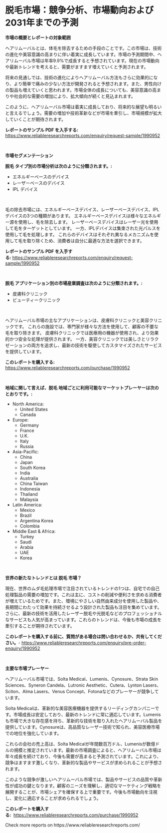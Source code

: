 <p><h1>脱毛市場：競争分析、市場動向および2031年までの予測</h1></p><p><strong>市場の概要とレポートの対象範囲</strong></p>
<p><p>ヘアリムーバルとは、体毛を除去するための手段のことです。この市場は、技術の進化や美容意識の高まりに伴い着実に成長しています。市場の予測期間中、ヘアリムーバル市場は年率9.9%で成長すると予想されています。現在の市場動向や最新トレンドを考えると、需要がますます増えていくと予測されます。</p><p>将来の見通しでは、技術の進化によりヘアリムーバル方法もさらに効果的になり、より簡単で痛みの少ない方法が開発されると予想されます。また、男性向けの製品も増えていくと思われます。市場全体の成長についても、美容意識の高まりや社会的な需要の増加により、拡大傾向が続くと見込まれます。</p><p>このように、ヘアリムーバル市場は着実に成長しており、将来的な展望も明るいと言えるでしょう。需要の増加や技術革新などが市場を牽引し、市場規模が拡大していくことが期待されます。</p></p>
<p><strong>レポートのサンプル PDF を入手する:</strong> <a href="https://www.reliableresearchreports.com/enquiry/request-sample/1990952">https://www.reliableresearchreports.com/enquiry/request-sample/1990952</a></p>
<p>&nbsp;</p>
<p><strong>市場セグメンテーション</strong></p>
<p><strong>脱毛 タイプ別の市場分析は次のように分類されます。:</strong></p>
<p><ul><li>エネルギーベースのデバイス</li><li>レーザーベースのデバイス</li><li>IPL デバイス</li></ul></p>
<p>&nbsp;</p>
<p><p>毛の除去市場には、エネルギーベースデバイス、レーザーベースデバイス、IPLデバイスの3つの種類があります。 エネルギーベースデバイスは様々なエネルギー源を使用し、毛を除去します。 レーザーベースデバイスはレーザー光を使用して毛をターゲットとしています。 一方、IPLデバイスは集束された光パルスを使用して毛を処理します。 これらのデバイスはそれぞれ異なるメカニズムを使用して毛を取り除くため、消費者は自分に最適な方法を選択できます。</p></p>
<p><strong>レポートのサンプル PDF を入手する:</strong>&nbsp;<a href="https://www.reliableresearchreports.com/enquiry/request-sample/1990952">https://www.reliableresearchreports.com/enquiry/request-sample/1990952</a></p>
<p>&nbsp;</p>
<p><strong> 脱毛 アプリケーション別の市場産業調査は次のように分類されます。:</strong></p>
<p><ul><li>皮膚科クリニック</li><li>ビューティークリニック</li></ul></p>
<p>&nbsp;</p>
<p><p>ヘアリムーバル市場の主なアプリケーションは、皮膚科クリニックと美容クリニックです。 これらの施設では、専門家が様々な方法を使用して、顧客の不要な毛を取り除きます。 皮膚科クリニックでは医療用の機器が使用され、より効果的かつ安全な処理が提供されます。 一方、美容クリニックでは美しさとリラクゼーションの両方を追求し、最新の技術を駆使してカスタマイズされたサービスを提供しています。</p></p>
<p><strong>このレポートを購入する:</strong>&nbsp; <a href="https://www.reliableresearchreports.com/purchase/1990952">https://www.reliableresearchreports.com/purchase/1990952</a></p>
<p>&nbsp;</p>
<p><strong>地域に関して言えば、脱毛 地域ごとに利用可能なマーケットプレーヤーは次のとおりです。:</strong></p>
<p><ul>
    <li>
        North America:
        <ul>
            <li>United States</li>
            <li>Canada</li>
        </ul>
    </li>
    <li>
        Europe:
        <ul>
            <li>Germany</li>
            <li>France</li>
            <li>U.K.</li>
            <li>Italy</li>
            <li>Russia</li>
        </ul>
    </li>
    <li>
        Asia-Pacific:
        <ul>
            <li>China</li>
            <li>Japan</li>
            <li>South Korea</li>
            <li>India</li>
            <li>Australia</li>
            <li>China Taiwan</li>
            <li>Indonesia</li>
            <li>Thailand</li>
            <li>Malaysia</li>
        </ul>
    </li>
    <li>
        Latin America:
        <ul>
            <li>Mexico</li>
            <li>Brazil</li>
            <li>Argentina Korea</li>
            <li>Colombia</li>
        </ul>
    </li>
    <li>
        Middle East & Africa:
        <ul>
            <li>Turkey</li>
            <li>Saudi</li>
            <li>Arabia</li>
            <li>UAE</li>
            <li>Korea</li>
        </ul>
    </li>
    </ul></p>
<p>&nbsp;</p>
<p><strong>世界の新たなトレンドとは 脱毛 市場？</strong></p>
<p><p>現在、世界のムダ毛処理市場で注目されているトレンドの1つは、自宅での自己処理製品の需要の増加です。これは主に、コストの削減や便利さを求める消費者が増えているためです。また、環境にやさしい自然由来成分を使用した製品や、長期間にわたって効果を持続させるよう設計された製品も注目を集めています。さらに、最新の技術を活用したレーザー脱毛や光脱毛などのプロフェッショナルなサービスも人気が高まっています。これらのトレンドは、今後も市場の成長を牽引することが期待されています。</p></p>
<p><strong>このレポートを購入する前に、質問がある場合は問い合わせるか、共有してください。</strong>- <a href="https://www.reliableresearchreports.com/enquiry/pre-order-enquiry/1990952">https://www.reliableresearchreports.com/enquiry/pre-order-enquiry/1990952</a></p>
<p>&nbsp;</p>
<p><strong>主要な市場プレーヤー</strong></p>
<p><p>ヘアリムーバル市場では、Solta Medical、Lumenis、Cynosure、Strata Skin Sciences、Syneron Candela、Lutronic Aesthetic、Cutera、Lynton Lasers、Sciton、Alma Lasers、Venus Concept、Fotonaなどのプレーヤーが競争しています。</p><p>Solta Medicalは、革新的な美容医療機器を提供するリーディングカンパニーです。市場成長は安定しており、最新のトレンドに常に適応しています。Lumenisも市場で大きな存在感を持ち、革新的な技術を取り入れたヘアリムーバル製品を提供しています。Cynosureは、高品質なレーザー技術で知られ、美容医療市場での地位を強化しています。</p><p>これらの会社の売上高は、Solta Medicalが年間数百万ドル、Lumenisが数億ドルの規模と推定されています。最新の市場調査によると、ヘアリムーバル市場は年々成長を続けており、今後も需要が高まると予測されています。これにより、競争はますます激しくなり、革新的な製品やサービスが求められることが予想されます。</p><p>このような競争が激しいヘアリムーバル市場では、製品やサービスの品質や革新性が成功の鍵となります。顧客のニーズを理解し、適切なマーケティング戦略を展開することが、市場シェアを確保する上で重要です。今後も市場動向を注視し、変化に適応することが求められるでしょう。</p></p>
<p><strong>このレポートを購入する:</strong>&nbsp;&nbsp;<a href="https://www.reliableresearchreports.com/purchase/1990952">https://www.reliableresearchreports.com/purchase/1990952</a></p>
<p>Check more reports on https://www.reliableresearchreports.com/</p>